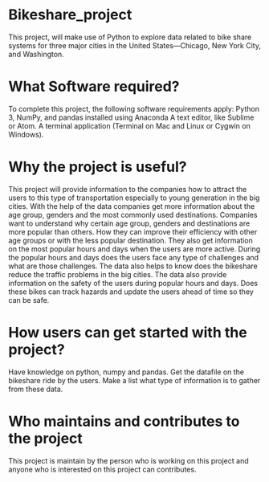 # Bikeshare_project 
This project, will make use of Python to explore data related to bike share systems for three major cities in the United States—Chicago, New York City, and Washington. 

# What Software required?
To complete this project, the following software requirements apply:
Python 3, NumPy, and pandas installed using Anaconda
A text editor, like Sublime or Atom.
A terminal application (Terminal on Mac and Linux or Cygwin on Windows).

# Why the project is useful?
This project will provide information to the companies how to attract the users to this type of transportation especially to young generation in the big cities. With the help of the data companies get more information about the age group, genders and the most commonly used destinations. 
Companies want to understand why certain age group, genders and destinations are more popular than others. How they can improve their efficiency with other age groups or with the less popular destination.
They also get information on the most popular hours and days when the users are more active. 
During the popular hours and days does the users face any type of challenges and what are those challenges. 
The data also helps to know does the bikeshare reduce the traffic problems in the big cities. 
The data also provide information on the safety of the users during popular hours and days. Does these bikes can track hazards and update the users ahead of time so they can be safe.
  
# How users can get started with the project?
Have knowledge on python, numpy and pandas. Get the datafile on the bikeshare ride by the users. Make a list what type of information is to gather from these data.

# Who maintains and contributes to the project
This project is maintain by the person who is working on this project and anyone who is interested on this project can contributes.
